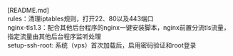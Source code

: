 [README.md]</br>
rules：清理iptables规则，打开22、80以及443端口</br>
nginx-tls1.3：配合其他后台程序的nginx一键安装脚本，nginx前置分流tls流量，指定流量由其他后台程序监听处理</br>
setup-ssh-root: 系统（vps）首次加载后，启用密码验证和root登录</br>
